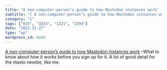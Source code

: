 ```yaml
---
title: "A non-computer-person’s guide to how Mastodon instances work"
subtitle: "[ A non-computer-person’s guide to how Mastodon instances work]( https://link.medium.com/Qm1zbLfxivb..."
category: "1"
tags: ["835", "1033", "1221", "2294"]
date: "2022-11-27"
type: "wp"
wordpress_id: 4244
---
```

[ A non-computer-person’s guide to how Mastodon instances work]( https://link.medium.com/Qm1zbLfxivb) –What to know about how it works before you sign up for it. A lot of good detail for the masto newbie, like me.